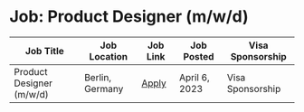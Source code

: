 # Job: Product Designer (m/w/d)

| Job Title | Job Location | Job Link | Job Posted | Visa Sponsorship |
| --- | --- | --- | --- | --- |
| Product Designer (m/w/d) | Berlin, Germany | [Apply](https://alteos.jobs.personio.de/job/1072340?display=en) | April 6, 2023 | Visa Sponsorship |

